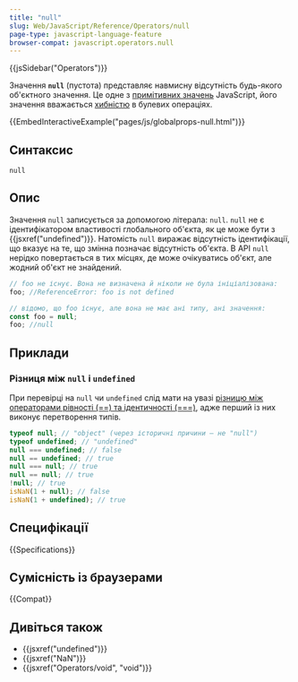 ```yaml
---
title: "null"
slug: Web/JavaScript/Reference/Operators/null
page-type: javascript-language-feature
browser-compat: javascript.operators.null
---
```


{{jsSidebar("Operators")}}

Значення **`null`** (пустота) представляє навмисну відсутність будь-якого об'єктного значення. Це одне з [примітивних значень](/uk/docs/Glossary/Primitive) JavaScript, його значення вважається [хибністю](/uk/docs/Glossary/Falsy) в булевих операціях.

{{EmbedInteractiveExample("pages/js/globalprops-null.html")}}

## Синтаксис

```js-nolint
null
```

## Опис

Значення `null` записується за допомогою літерала: `null`.
`null` не є ідентифікатором властивості глобального об'єкта, як це може бути з {{jsxref("undefined")}}. Натомість `null` виражає відсутність ідентифікації, що вказує на те, що змінна позначає відсутність об'єкта. В API `null` нерідко повертається в тих місцях, де може очікуватись об'єкт, але жодний об'єкт не знайдений.

```js
// foo не існує. Вона не визначена й ніколи не була ініціалізована:
foo; //ReferenceError: foo is not defined
```

```js
// відомо, що foo існує, але вона не має ані типу, ані значення:
const foo = null;
foo; //null
```

## Приклади

### Різниця між `null` і `undefined`

При перевірці на `null` чи `undefined` слід мати на увазі [різницю між операторами рівності (==) та ідентичності (===)](/uk/docs/Web/JavaScript/Reference/Operators), адже перший із них виконує перетворення типів.

```js
typeof null; // "object" (через історичні причини – не "null")
typeof undefined; // "undefined"
null === undefined; // false
null == undefined; // true
null === null; // true
null == null; // true
!null; // true
isNaN(1 + null); // false
isNaN(1 + undefined); // true
```

## Специфікації

{{Specifications}}

## Сумісність із браузерами

{{Compat}}

## Дивіться також

- {{jsxref("undefined")}}
- {{jsxref("NaN")}}
- {{jsxref("Operators/void", "void")}}
